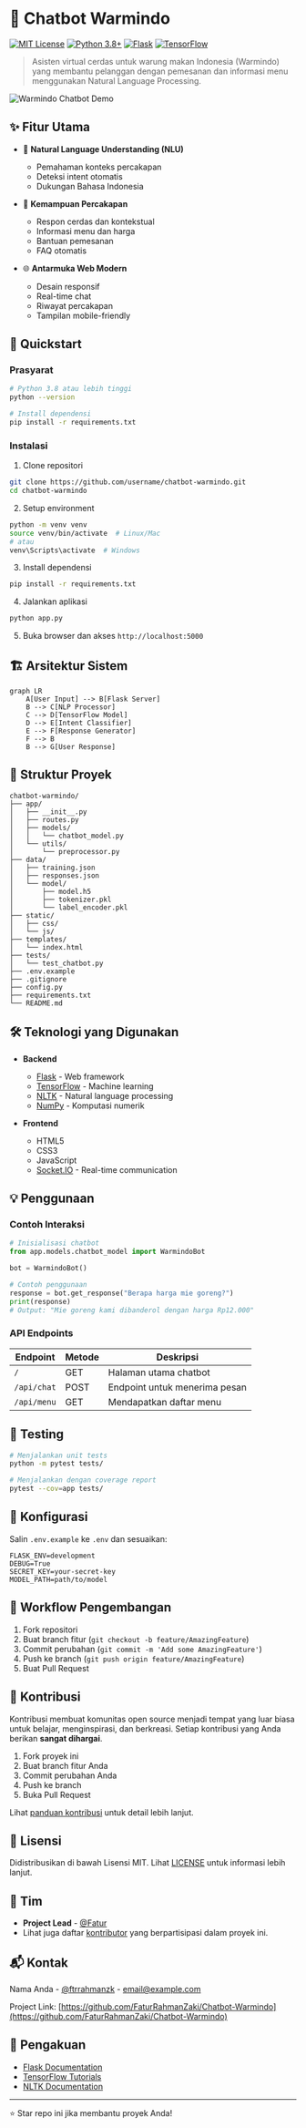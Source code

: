 # 🤖 Chatbot Warmindo

[![MIT License](https://img.shields.io/badge/License-MIT-green.svg)](https://choosealicense.com/licenses/mit/)
[![Python 3.8+](https://img.shields.io/badge/python-3.8+-blue.svg)](https://www.python.org/downloads/)
[![Flask](https://img.shields.io/badge/flask-%23000.svg?style=flat&logo=flask&logoColor=white)](https://flask.palletsprojects.com/)
[![TensorFlow](https://img.shields.io/badge/TensorFlow-%23FF6F00.svg?style=flat&logo=TensorFlow&logoColor=white)](https://www.tensorflow.org/)

> Asisten virtual cerdas untuk warung makan Indonesia (Warmindo) yang membantu pelanggan dengan pemesanan dan informasi menu menggunakan Natural Language Processing.

![Warmindo Chatbot Demo](./assets/demo.gif)

## ✨ Fitur Utama

- 🧠 **Natural Language Understanding (NLU)**
  - Pemahaman konteks percakapan
  - Deteksi intent otomatis
  - Dukungan Bahasa Indonesia
  
- 💬 **Kemampuan Percakapan**
  - Respon cerdas dan kontekstual
  - Informasi menu dan harga
  - Bantuan pemesanan
  - FAQ otomatis

- 🌐 **Antarmuka Web Modern**
  - Desain responsif
  - Real-time chat
  - Riwayat percakapan
  - Tampilan mobile-friendly

## 🚀 Quickstart

### Prasyarat

```bash
# Python 3.8 atau lebih tinggi
python --version

# Install dependensi
pip install -r requirements.txt
```

### Instalasi

1. Clone repositori
```bash
git clone https://github.com/username/chatbot-warmindo.git
cd chatbot-warmindo
```

2. Setup environment
```bash
python -m venv venv
source venv/bin/activate  # Linux/Mac
# atau
venv\Scripts\activate  # Windows
```

3. Install dependensi
```bash
pip install -r requirements.txt
```

4. Jalankan aplikasi
```bash
python app.py
```

5. Buka browser dan akses `http://localhost:5000`

## 🏗️ Arsitektur Sistem

```mermaid
graph LR
    A[User Input] --> B[Flask Server]
    B --> C[NLP Processor]
    C --> D[TensorFlow Model]
    D --> E[Intent Classifier]
    E --> F[Response Generator]
    F --> B
    B --> G[User Response]
```

## 📁 Struktur Proyek

```
chatbot-warmindo/
├── app/
│   ├── __init__.py
│   ├── routes.py
│   ├── models/
│   │   └── chatbot_model.py
│   └── utils/
│       └── preprocessor.py
├── data/
│   ├── training.json
│   ├── responses.json
│   └── model/
│       ├── model.h5
│       ├── tokenizer.pkl
│       └── label_encoder.pkl
├── static/
│   ├── css/
│   └── js/
├── templates/
│   └── index.html
├── tests/
│   └── test_chatbot.py
├── .env.example
├── .gitignore
├── config.py
├── requirements.txt
└── README.md
```

## 🛠️ Teknologi yang Digunakan

- **Backend**
  - [Flask](https://flask.palletsprojects.com/) - Web framework
  - [TensorFlow](https://www.tensorflow.org/) - Machine learning
  - [NLTK](https://www.nltk.org/) - Natural language processing
  - [NumPy](https://numpy.org/) - Komputasi numerik

- **Frontend**
  - HTML5
  - CSS3
  - JavaScript
  - [Socket.IO](https://socket.io/) - Real-time communication

## 💡 Penggunaan

### Contoh Interaksi

```python
# Inisialisasi chatbot
from app.models.chatbot_model import WarmindoBot

bot = WarmindoBot()

# Contoh penggunaan
response = bot.get_response("Berapa harga mie goreng?")
print(response)
# Output: "Mie goreng kami dibanderol dengan harga Rp12.000"
```

### API Endpoints

| Endpoint | Metode | Deskripsi |
|----------|--------|-----------|
| `/` | GET | Halaman utama chatbot |
| `/api/chat` | POST | Endpoint untuk menerima pesan |
| `/api/menu` | GET | Mendapatkan daftar menu |

## 🧪 Testing

```bash
# Menjalankan unit tests
python -m pytest tests/

# Menjalankan dengan coverage report
pytest --cov=app tests/
```

## 📝 Konfigurasi

Salin `.env.example` ke `.env` dan sesuaikan:

```env
FLASK_ENV=development
DEBUG=True
SECRET_KEY=your-secret-key
MODEL_PATH=path/to/model
```

## 🔄 Workflow Pengembangan

1. Fork repositori
2. Buat branch fitur (`git checkout -b feature/AmazingFeature`)
3. Commit perubahan (`git commit -m 'Add some AmazingFeature'`)
4. Push ke branch (`git push origin feature/AmazingFeature`)
5. Buat Pull Request



## 🤝 Kontribusi

Kontribusi membuat komunitas open source menjadi tempat yang luar biasa untuk belajar, menginspirasi, dan berkreasi. Setiap kontribusi yang Anda berikan **sangat dihargai**.

1. Fork proyek ini
2. Buat branch fitur Anda
3. Commit perubahan Anda
4. Push ke branch
5. Buka Pull Request

Lihat [panduan kontribusi](./CONTRIBUTING.md) untuk detail lebih lanjut.

## 📄 Lisensi

Didistribusikan di bawah Lisensi MIT. Lihat [LICENSE](./LICENSE) untuk informasi lebih lanjut.

## 👥 Tim

- **Project Lead** - [@Fatur](https://github.com/FaturRahmanZaki)
- Lihat juga daftar [kontributor](https://github.com/username/chatbot-warmindo/contributors) yang berpartisipasi dalam proyek ini.

## 📬 Kontak

Nama Anda - [@ftrrahmanzk](https://x.com/FaturZaki) - email@example.com

Project Link: [https://github.com/FaturRahmanZaki/Chatbot-Warmindo](https://github.com/FaturRahmanZaki/Chatbot-Warmindo)

## 🙏 Pengakuan

- [Flask Documentation](https://flask.palletsprojects.com/)
- [TensorFlow Tutorials](https://www.tensorflow.org/tutorials)
- [NLTK Documentation](https://www.nltk.org/)

---

⭐️ Star repo ini jika membantu proyek Anda!